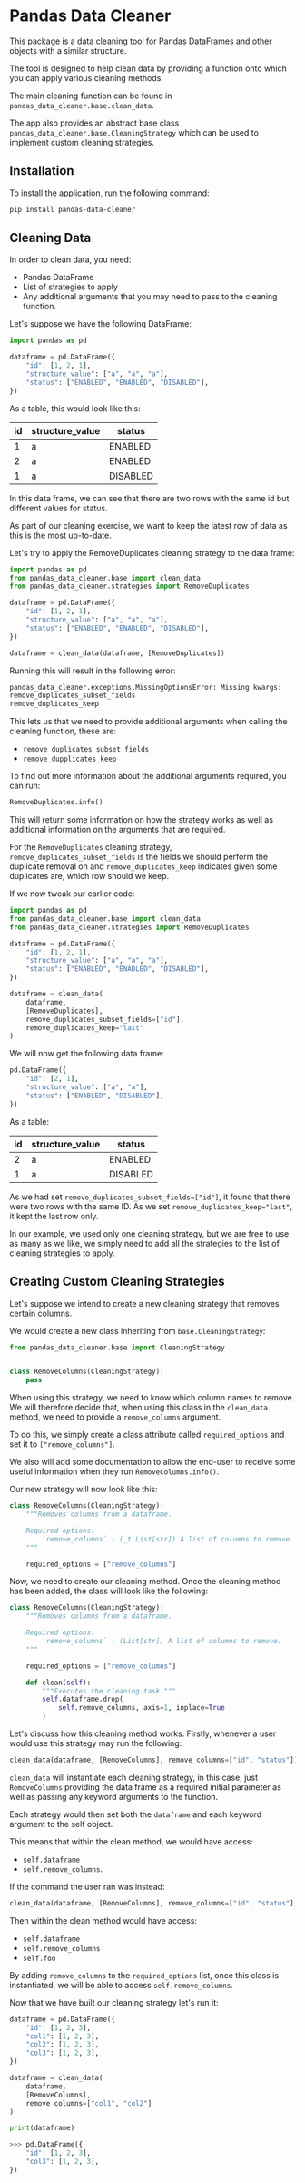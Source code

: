 # Pandas Data Cleaner
This package is a data cleaning tool for Pandas DataFrames and other objects with a similar structure.

The tool is designed to help clean data by providing a function onto which you can apply various cleaning methods.

The main cleaning function can be found in `pandas_data_cleaner.base.clean_data`.

The app also provides an abstract base class `pandas_data_cleaner.base.CleaningStrategy` which can be used to implement custom cleaning strategies.

## Installation
To install the application, run the following command:
```bash
pip install pandas-data-cleaner
```

## Cleaning Data
In order to clean data, you need:
* Pandas DataFrame
* List of strategies to apply
* Any additional arguments that you may need to pass to the cleaning function.

Let's suppose we have the following DataFrame:

```python
import pandas as pd

dataframe = pd.DataFrame({
    "id": [1, 2, 1],
    "structure_value": ["a", "a", "a"],
    "status": ["ENABLED", "ENABLED", "DISABLED"],
})
```
As a table, this would look like this:

| id  | structure_value | status   |
| --- | --------------- | -------- |
| 1   | a               | ENABLED  |
| 2   | a               | ENABLED  |
| 1   | a               | DISABLED |

In this data frame, we can see that there are two rows with the same id but different values for status.

As part of our cleaning exercise, we want to keep the latest row of data as this is the most up-to-date.

Let's try to apply the RemoveDuplicates cleaning strategy to the data frame:

```python
import pandas as pd
from pandas_data_cleaner.base import clean_data
from pandas_data_cleaner.strategies import RemoveDuplicates

dataframe = pd.DataFrame({
    "id": [1, 2, 1],
    "structure_value": ["a", "a", "a"],
    "status": ["ENABLED", "ENABLED", "DISABLED"],
})

dataframe = clean_data(dataframe, [RemoveDuplicates])
```

Running this will result in the following error:
```bash
pandas_data_cleaner.exceptions.MissingOptionsError: Missing kwargs:
remove_duplicates_subset_fields
remove_duplicates_keep
```

This lets us that we need to provide additional arguments when calling the cleaning function, these are:
* `remove_duplicates_subset_fields`
* `remove_dupplicates_keep`

To find out more information about the additional arguments required, you can run:
```python
RemoveDuplicates.info()
```
This will return some information on how the strategy works as well as additional information on the arguments that are required.

For the `RemoveDuplicates` cleaning strategy, `remove_duplicates_subset_fields` is the fields we should perform the duplicate removal on and `remove_duplicates_keep` indicates given some duplicates are, which row should we keep.

If we now tweak our earlier code:


```python
import pandas as pd
from pandas_data_cleaner.base import clean_data
from pandas_data_cleaner.strategies import RemoveDuplicates

dataframe = pd.DataFrame({
    "id": [1, 2, 1],
    "structure_value": ["a", "a", "a"],
    "status": ["ENABLED", "ENABLED", "DISABLED"],
})

dataframe = clean_data(
    dataframe,
    [RemoveDuplicates],
    remove_duplicates_subset_fields=["id"],
    remove_duplicates_keep="last"
)
```

We will now get the following data frame:

```python
pd.DataFrame({
    "id": [2, 1],
    "structure_value": ["a", "a"],
    "status": ["ENABLED", "DISABLED"],
})
```

As a table:

| id  | structure_value | status   |
| --- | --------------- | -------- |
| 2   | a               | ENABLED  |
| 1   | a               | DISABLED |

As we had set `remove_duplicates_subset_fields=["id"]`, it found that there were two rows with the same ID. As we set `remove_duplicates_keep="last"`, it kept the last row only.

In our example, we used only one cleaning strategy, but we are free to use as many as we like, we simply need to add all the strategies to the list of cleaning strategies to apply.

## Creating Custom Cleaning Strategies
Let's suppose we intend to create a new cleaning strategy that removes certain columns.

We would create a new class inheriting from `base.CleaningStrategy`:

```python
from pandas_data_cleaner.base import CleaningStrategy


class RemoveColumns(CleaningStrategy):
    pass
```

When using this strategy, we need to know which column names to remove. We will therefore decide that, when using this class in the `clean_data` method, we need to provide a `remove_columns` argument.

To do this, we simply create a class attribute called `required_options` and set it to `["remove_columns"]`.

We also will add some documentation to allow the end-user to receive some useful information when they run `RemoveColumns.info()`.

Our new strategy will now look like this:

```python
class RemoveColumns(CleaningStrategy):
    """Removes columns from a dataframe.

    Required options:
        `remove_columns` - (_t.List[str]) A list of columns to remove.
    """

    required_options = ["remove_columns"]
```

Now, we need to create our cleaning method.
Once the cleaning method has been added, the class will look like the following:

```python
class RemoveColumns(CleaningStrategy):
    """Removes columns from a dataframe.

    Required options:
        `remove_columns` - (List[str]) A list of columns to remove.
    """

    required_options = ["remove_columns"]

    def clean(self):
        """Executes the cleaning task."""
        self.dataframe.drop(
            self.remove_columns, axis=1, inplace=True
        )
```

Let's discuss how this cleaning method works.
Firstly, whenever a user would use this strategy may run the following:

```python
clean_data(dataframe, [RemoveColumns], remove_columns=["id", "status"])
```

`clean_data` will instantiate each cleaning strategy, in this case, just `RemoveColumns` providing the data frame as a required initial parameter as well as passing any keyword arguments to the function.

Each strategy would then set both the `dataframe` and each keyword argument to the self object.

This means that within the clean method, we would have access:
* `self.dataframe`
* `self.remove_columns`.

If the command the user ran was instead:
```python
clean_data(dataframe, [RemoveColumns], remove_columns=["id", "status"], foo="bar")
```

Then within the clean method would have access:
* `self.dataframe`
* `self.remove_columns`
* `self.foo`

By adding `remove_columns` to the `required_options` list, once this class is instantiated, we will be able to access `self.remove_columns`.

Now that we have built our cleaning strategy let's run it:

```python
dataframe = pd.DataFrame({
    "id": [1, 2, 3],
    "col1": [1, 2, 3],
    "col2": [1, 2, 3],
    "col3": [1, 2, 3],
})

dataframe = clean_data(
    dataframe,
    [RemoveColumns],
    remove_columns=["col1", "col2"]
)

print(dataframe)

>>> pd.DataFrame({
    "id": [1, 2, 3],
    "col3": [1, 2, 3],
})
```